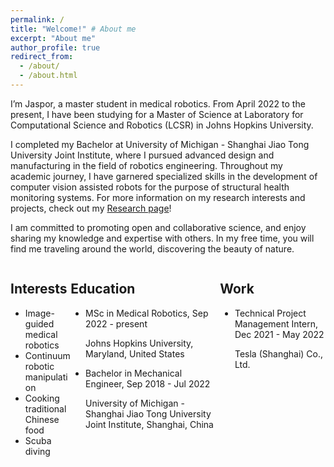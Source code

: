 ```yaml
---
permalink: /
title: "Welcome!" # About me
excerpt: "About me"
author_profile: true
redirect_from: 
  - /about/
  - /about.html
---
```

<!-- 
*Welcome!*
------ -->

I’m Jaspor, a master student in medical robotics. From April 2022 to the present, I have been studying for a Master of Science at Laboratory for Computational Science and Robotics (LCSR) in Johns Hopkins University.

I completed my Bachelor at University of Michigan - Shanghai Jiao Tong University Joint Institute, where I pursued advanced design and manufacturing in the field of robotics engineering. Throughout my academic journey, I have garnered specialized skills in the development of computer vision assisted robots for the purpose of structural health monitoring systems. For more information on my research interests and projects, check out my [Research page](https://jasporjiang.github.io/publications/)!

I am committed to promoting open and collaborative science, and enjoy sharing my knowledge and expertise with others. In my free time, you will find me traveling around the world, discovering the beauty of nature.

<html lang="en">
<head>
<meta charset="UTF-8">
<meta name="viewport" content="width=device-width, initial-scale=1.0">
<style>
  /* 容器样式 */
  .container {
    display: flex;
    justify-content: space-between;
  }

  /* 通用列样式 */
  .column {
    padding: 20px;
    box-sizing: border-box;
    background-color: #f5f5f5;
    vertical-align: top;
  }

  /* 左侧容器样式 */
  .column-left {
    flex: 3;
  }

  /* 中间容器样式 */
  .column-middle {
    flex: 4;
    background-color: #fff;
  }

  /* 右侧容器样式 */
  .column-right {
    flex: 3;
  }

  /* 调整学校名称的样式 */
  .school-name {
    font-size: 14px;
    margin-top: 0;
    margin-bottom: 5px;
    font-weight: bold;
  }

  /* 调整学校信息的样式 */
  .school-info {
    margin-top: 0;
    margin-bottom: 15px;
  }

  /* 调整兴趣列表的样式 */
  .interests {
    margin-top: 0;
    margin-bottom: 15px;
    line-height: 1.5;
  }
</style>
</head>
<body>

<div class="container">
  <div class="column column-left">
    <h2>Interests</h2>
    <ul class="interests">
      <li>Image-guided medical robotics</li>
      <li>Continuum robotic manipulation</li>
      <li>Cooking traditional Chinese food</li>
      <li>Scuba diving</li>
    </ul>
  </div>

  <div class="column column-middle">
    <h2>Education</h2>
    <ul>
      <li>
        <p>MSc in Medical Robotics, Sep 2022 - present</p>
        <p class="school-name">Johns Hopkins University, Maryland, United States</p>
      </li>
      <li>
        <p>Bachelor in Mechanical Engineer, Sep 2018 - Jul 2022</p>
        <p class="school-name">University of Michigan - Shanghai Jiao Tong University Joint Institute, Shanghai, China</p>
      </li>
    </ul>
  </div>

  <div class="column column-right">
    <h2>Work</h2>
    <ul>
      <li>
        <p>Technical Project Management Intern, Dec 2021 - May 2022</p>
        <p class="school-name">Tesla (Shanghai) Co., Ltd.</p>
      </li>
    </ul>
  </div>
</div>

</body>
</html>

